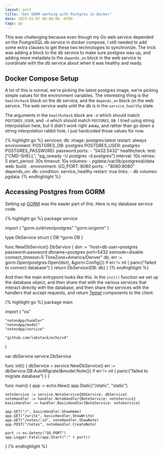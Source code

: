 ```yaml
---
layout: post
title: "Get GORM working with Postgres in Docker"
date: 2025-02-07 00:00:00 -0700
tags: go
---
```


This was challenging because even though my Go web service depended on the
PostgreSQL db service in docker compose, I still needed to add some extra
clauses to get these two technologies to synchronize. The trick was adding a
block to the db service to make sure postgres was up, and adding more metadata
to the `depends_on` block in the web service to coordinate with the db service
about when it was healthy and ready.

## Docker Compose Setup

A lot of this is normal, we're picking the latest postgres image, we're picking
simple values for the environment variables. The interesting thing is the
`healthcheck` block on the db service, and the `depends_on` block on the web
service. The web service waits until the db is in the `service_healthy` state.

The arguments in the `healthcheck` block are `-U` which should match 
`POSTGRES_USER`, and `-d` which should match `POSTGRES_DB`. I tried using
string interpolation here, but it didn't work right away, and rather than go
down a string interpolation rabbit hole, I just hardcoded those values for now.

{% highlight go %}
services:
  db:
    image: postgres:latest
    restart: always
    environment:
      POSTGRES_DB: postgres
      POSTGRES_USER: postgres
      POSTGRES_PASSWORD: password
    ports:
      - "5432:5432"
    healthcheck:
      test: ["CMD-SHELL", "pg_isready -U postgres -d postgres"]
      interval: 10s
      retries: 5
      start_period: 30s
      timeout: 10s
    volumes:
      - pgdata:/var/lib/postgresql/data 
  web:
    build: .
    environment:
      GO_PORT: 8080
    ports:
      - "8080:8080"
    depends_on:
      db:
        condition: service_healthy
        restart: true
    links:
      - db
volumes:
  pgdata:
{% endhighlight %}

## Accessing Postgres from GORM

Setting up [GORM](https://gorm.io/) was the easier part of this. Here is my
database service code.

{% highlight go %}
package service

import (
	"gorm.io/driver/postgres"
	"gorm.io/gorm"
)

type DbService struct {
	DB *gorm.DB
}

func NewDbService() DbService {
	dsn := "host=db user=postgres password=password dbname=postgres port=5432 sslmode=disable connect_timeout=5 TimeZone=America/Denver"
	db, err := gorm.Open(postgres.Open(dsn), &gorm.Config{})
	if err != nil {
		panic("failed to connect database")
	}
	return DbService{DB: db}
}
{% endhighlight %}

And then the main entrypoint looks like this. In the `init()` function we set
up the database object, and then share that with the various services that
interact directly with the database, and then share the services with the
handlers that accept requests, and return [Templ](https://templ.guide/) 
components to the client.

{% highlight go %}
package main

import (
	"os"

	"notesApp/handler"
	"notesApp/model"
	"notesApp/service"

	"github.com/labstack/echo/v4"
)

var dbService service.DbService

func init() {
	dbService = service.NewDbService()
	err := dbService.DB.AutoMigrate(&model.Note{})
	if err != nil {
		panic("failed to migrate database")
	}
}

func main() {
	app := echo.New()
	app.Static("/static", "static")

	noteService := service.NoteService{DbService: dbService}
	noteHandler := handler.NoteHandler{NoteService: noteService}
	basicHandler := handler.BasicHandler{NoteService: noteService}

	app.GET("/", basicHandler.ShowHome)
	app.GET("/write", basicHandler.ShowWrite)
	app.GET("/notes/:id", noteHandler.ShowNote)
	app.POST("/notes", noteHandler.CreateNote)

	port := os.Getenv("GO_PORT")
	app.Logger.Fatal(app.Start(":" + port))
}
{% endhighlight %}
